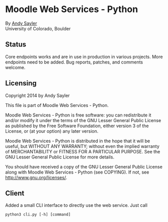 Moodle Web Services - Python
================================

By [Andy Sayler](https://www.andysayler.com)  
University of Colorado, Boulder

Status
------

Core endpoints works and are in use in production in various
projects. More endpoints need to be added. Bug reports, patches, and
comments welcome.

Licensing
---------

Copyright 2014 by Andy Sayler

This file is part of Moodle Web Services - Python.
 
Moodle Web Services - Python is free software: you can redistribute it
and/or modify it under the terms of the GNU Lesser General Public
License as published by the Free Software Foundation, either version 3
of the License, or (at your option) any later version.

Moodle Web Services - Python is distributed in the hope that it will
be useful, but WITHOUT ANY WARRANTY; without even the implied warranty
of MERCHANTABILITY or FITNESS FOR A PARTICULAR PURPOSE.  See the GNU
Lesser General Public License for more details.

You should have received a copy of the GNU Lesser General Public
License along with Moodle Web Services - Python (see COPYING).  If
not, see http://www.gnu.org/licenses/.


Client
------
Added a small CLI interface to directly use the web service. Just call
```
python3 cli.py [-h] [command]
```

